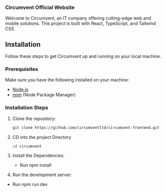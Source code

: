 ### Circumvent Official Website

Welcome to Circumvent, an IT company offering cutting-edge web and mobile solutions. This project is built with React, TypeScript, and Tailwind CSS.

## Installation

Follow these steps to get Circumvent up and running on your local machine.

### Prerequisites

Make sure you have the following installed on your machine:

- [Node.js](https://nodejs.org/)
- [npm](https://www.npmjs.com/) (Node Package Manager)

### Installation Steps

1. Clone the repository:

   ```bash
   git clone https://github.com/circumventltd/circumvent-frontend.git

   ```

2. CD into the project Directory

   ```bash
   cd circumvent

   ```

3. Install the Dependencies:

   - Run npm install

4. Run the development server:

- Run npm run dev
